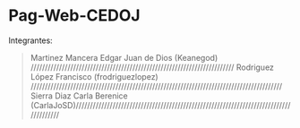 # Pag-Web-CEDOJ
Integrantes:
> Martinez Mancera Edgar Juan de Dios (Keanegod) 
////////////////////////////////////////////////////////////////////////
> Rodriguez López Francisco (frodriguezlopez)
/////////////////////////////////////////////////////////////////////////////////////////
> Sierra Diaz Carla Berenice (CarlaJoSD)//////////////////////////////////////////////////////////////////////////////////////
